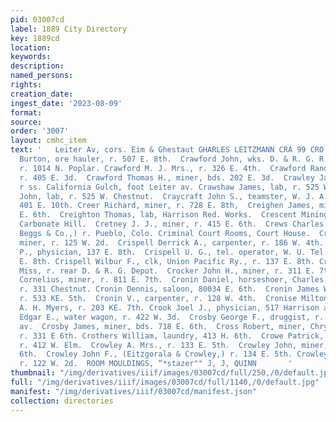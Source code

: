 ```yaml
---
pid: 03007cd
label: 1889 City Directory
key: 1889cd
location: 
keywords: 
description: 
named_persons: 
rights: 
creation_date: 
ingest_date: '2023-08-09'
format: 
source: 
order: '3007'
layout: cmhc_item
text: '   Leiter Av, cors. Eim & Ghestaut GHARLES LEITZMANN CRA 99 CRO  Crawford H.
  Burton, ore hauler, r. 507 E. 8th.  Crawford John, wks. D. & R. G. R. R. Shops,
  r. 1014 N. Poplar. Crawford M. J. Mrs., r. 326 E. 4th.  Crawford Randolph L., clk,
  r. 405 E. 3d.  Crawford Thomas H., miner, bds. 202 E. 3d.  Crawley James, miner,
  r ss. California Gulch, foot Leiter av. Crawshaw James, lab, r. 525 W. Chestnut.  Crawshaw
  John, lab, r. 525 W. Chestnut.  Craycraft John S., teamster, W. J. A. Howie, r.
  401 E. 10th. Creer Richard, miner, r. 728 E. 8th,  Creighen James, miner, r. 900
  E. 6th.  Creighton Thomas, lab, Harrison Red. Works.  Crescent Mining Co., mines,
  Carbonate Hill.  Cretney J. J., miner, r. 415 E. 6th.  Crews Charles W., (R. H.
  Beggs & Co.,) r. Pueblo, Colo. Criminal Court Rooms, Court House.  Crimmins Thomas,
  miner, r. 125 W. 2d.  Crispell Derrick A., carpenter, r. 186 W. 4th.  Crispell Edward
  P., physician, 137 E. 8th.  Crispell U. G., tel. operator, W. U. Tel. Co., r. 137
  E. 8th. Crispell Wilbur F., clk, Union Pacific Ry., r. 137 E. 8th. Crittnan Jessie
  Miss, r. rear D. & R. G. Depot.  Crocker John H., miner, r. 311 E. 7th.  Cronin
  Cornelius, miner, r. 811 E. 7th.  Cronin Daniel, horseshoer, Charles Leitzmann,
  r. 331 Chestnut. Cronin Dennis, saloon, 80034 E. 6th.  Cronin James W., engineer,
  r. 533 KE. 5th.  Cronin V., carpenter, r. 128 W. 4th.  Cronise Milton A., foreman,
  A. H. Myers, r. 203 KE. 7th. Crook Joel J., physician, 517 Harrison av.  Crosby
  Edgar E., water wagon, r. 422 W. 3d.  Crosby George F., druggist, r. 5173 Harrison
  av.  Crosby James, miner, bds. 718 E. 6th.  Cross Robert, miner, Chrysolite Mine,
  r. 331 E 6th. Crothers William, laundry, 413 H. 6th.  Crowe Patrick, ore hauler,
  r. 412 W. Elm.  Crowley A. Mrs., r. 133 E. 5th.  Crowley John, miner, r. 415 E.
  6th.  Crowley John F., (Eitzgorala & Crowley,) r. 134 E. 5th. Crowley Michael, lab,
  r. 122 W. 2d.  ROOM MOULDINGS, “*stazer"" J, J, QUINN       '
thumbnail: "/img/derivatives/iiif/images/03007cd/full/250,/0/default.jpg"
full: "/img/derivatives/iiif/images/03007cd/full/1140,/0/default.jpg"
manifest: "/img/derivatives/iiif/03007cd/manifest.json"
collection: directories
---
```

